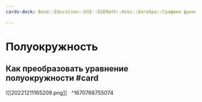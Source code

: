 ```yaml
---
cards-deck: Base::Education::EGE::EGEMath::Anki::Алгебра::Графики функций

---
```


# Полуокружность

## Как преобразовать уравнение полуокружности #card
![[20221211165209.png]]
 
^1670766755074
